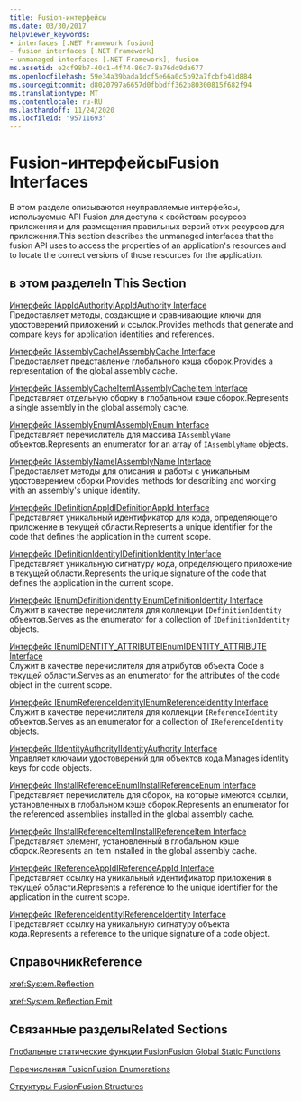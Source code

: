 ```yaml
---
title: Fusion-интерфейсы
ms.date: 03/30/2017
helpviewer_keywords:
- interfaces [.NET Framework fusion]
- fusion interfaces [.NET Framework]
- unmanaged interfaces [.NET Framework], fusion
ms.assetid: e2cf98b7-40c1-4f74-86c7-8a76dd9da677
ms.openlocfilehash: 59e34a39bada1dcf5e66a0c5b92a7fcbfb41d884
ms.sourcegitcommit: d8020797a6657d0fbbdff362b80300815f682f94
ms.translationtype: MT
ms.contentlocale: ru-RU
ms.lasthandoff: 11/24/2020
ms.locfileid: "95711693"
---
```

# <a name="fusion-interfaces"></a><span data-ttu-id="7d1b6-102">Fusion-интерфейсы</span><span class="sxs-lookup"><span data-stu-id="7d1b6-102">Fusion Interfaces</span></span>

<span data-ttu-id="7d1b6-103">В этом разделе описываются неуправляемые интерфейсы, используемые API Fusion для доступа к свойствам ресурсов приложения и для размещения правильных версий этих ресурсов для приложения.</span><span class="sxs-lookup"><span data-stu-id="7d1b6-103">This section describes the unmanaged interfaces that the fusion API uses to access the properties of an application's resources and to locate the correct versions of those resources for the application.</span></span>  
  
## <a name="in-this-section"></a><span data-ttu-id="7d1b6-104">в этом разделе</span><span class="sxs-lookup"><span data-stu-id="7d1b6-104">In This Section</span></span>  

 [<span data-ttu-id="7d1b6-105">Интерфейс IAppIdAuthority</span><span class="sxs-lookup"><span data-stu-id="7d1b6-105">IAppIdAuthority Interface</span></span>](iappidauthority-interface.md)  
 <span data-ttu-id="7d1b6-106">Предоставляет методы, создающие и сравнивающие ключи для удостоверений приложений и ссылок.</span><span class="sxs-lookup"><span data-stu-id="7d1b6-106">Provides methods that generate and compare keys for application identities and references.</span></span>  
  
 [<span data-ttu-id="7d1b6-107">Интерфейс IAssemblyCache</span><span class="sxs-lookup"><span data-stu-id="7d1b6-107">IAssemblyCache Interface</span></span>](iassemblycache-interface.md)  
 <span data-ttu-id="7d1b6-108">Предоставляет представление глобального кэша сборок.</span><span class="sxs-lookup"><span data-stu-id="7d1b6-108">Provides a representation of the global assembly cache.</span></span>  
  
 [<span data-ttu-id="7d1b6-109">Интерфейс IAssemblyCacheItem</span><span class="sxs-lookup"><span data-stu-id="7d1b6-109">IAssemblyCacheItem Interface</span></span>](iassemblycacheitem-interface.md)  
 <span data-ttu-id="7d1b6-110">Представляет отдельную сборку в глобальном кэше сборок.</span><span class="sxs-lookup"><span data-stu-id="7d1b6-110">Represents a single assembly in the global assembly cache.</span></span>  
  
 [<span data-ttu-id="7d1b6-111">Интерфейс IAssemblyEnum</span><span class="sxs-lookup"><span data-stu-id="7d1b6-111">IAssemblyEnum Interface</span></span>](iassemblyenum-interface.md)  
 <span data-ttu-id="7d1b6-112">Представляет перечислитель для массива `IAssemblyName` объектов.</span><span class="sxs-lookup"><span data-stu-id="7d1b6-112">Represents an enumerator for an array of `IAssemblyName` objects.</span></span>  
  
 [<span data-ttu-id="7d1b6-113">Интерфейс IAssemblyName</span><span class="sxs-lookup"><span data-stu-id="7d1b6-113">IAssemblyName Interface</span></span>](iassemblyname-interface.md)  
 <span data-ttu-id="7d1b6-114">Предоставляет методы для описания и работы с уникальным удостоверением сборки.</span><span class="sxs-lookup"><span data-stu-id="7d1b6-114">Provides methods for describing and working with an assembly's unique identity.</span></span>  
  
 [<span data-ttu-id="7d1b6-115">Интерфейс IDefinitionAppId</span><span class="sxs-lookup"><span data-stu-id="7d1b6-115">IDefinitionAppId Interface</span></span>](idefinitionappid-interface.md)  
 <span data-ttu-id="7d1b6-116">Представляет уникальный идентификатор для кода, определяющего приложение в текущей области.</span><span class="sxs-lookup"><span data-stu-id="7d1b6-116">Represents a unique identifier for the code that defines the application in the current scope.</span></span>  
  
 [<span data-ttu-id="7d1b6-117">Интерфейс IDefinitionIdentity</span><span class="sxs-lookup"><span data-stu-id="7d1b6-117">IDefinitionIdentity Interface</span></span>](idefinitionidentity-interface.md)  
 <span data-ttu-id="7d1b6-118">Представляет уникальную сигнатуру кода, определяющего приложение в текущей области.</span><span class="sxs-lookup"><span data-stu-id="7d1b6-118">Represents the unique signature of the code that defines the application in the current scope.</span></span>  
  
 [<span data-ttu-id="7d1b6-119">Интерфейс IEnumDefinitionIdentity</span><span class="sxs-lookup"><span data-stu-id="7d1b6-119">IEnumDefinitionIdentity Interface</span></span>](ienumdefinitionidentity-interface.md)  
 <span data-ttu-id="7d1b6-120">Служит в качестве перечислителя для коллекции `IDefinitionIdentity` объектов.</span><span class="sxs-lookup"><span data-stu-id="7d1b6-120">Serves as the enumerator for a collection of `IDefinitionIdentity` objects.</span></span>  
  
 [<span data-ttu-id="7d1b6-121">Интерфейс IEnumIDENTITY_ATTRIBUTE</span><span class="sxs-lookup"><span data-stu-id="7d1b6-121">IEnumIDENTITY_ATTRIBUTE Interface</span></span>](ienumidentity-attribute-interface.md)  
 <span data-ttu-id="7d1b6-122">Служит в качестве перечислителя для атрибутов объекта Code в текущей области.</span><span class="sxs-lookup"><span data-stu-id="7d1b6-122">Serves as an enumerator for the attributes of the code object in the current scope.</span></span>  
  
 [<span data-ttu-id="7d1b6-123">Интерфейс IEnumReferenceIdentity</span><span class="sxs-lookup"><span data-stu-id="7d1b6-123">IEnumReferenceIdentity Interface</span></span>](ienumreferenceidentity-interface.md)  
 <span data-ttu-id="7d1b6-124">Служит в качестве перечислителя для коллекции `IReferenceIdentity` объектов.</span><span class="sxs-lookup"><span data-stu-id="7d1b6-124">Serves as an enumerator for a collection of `IReferenceIdentity` objects.</span></span>  
  
 [<span data-ttu-id="7d1b6-125">Интерфейс IIdentityAuthority</span><span class="sxs-lookup"><span data-stu-id="7d1b6-125">IIdentityAuthority Interface</span></span>](iidentityauthority-interface.md)  
 <span data-ttu-id="7d1b6-126">Управляет ключами удостоверений для объектов кода.</span><span class="sxs-lookup"><span data-stu-id="7d1b6-126">Manages identity keys for code objects.</span></span>  
  
 [<span data-ttu-id="7d1b6-127">Интерфейс IInstallReferenceEnum</span><span class="sxs-lookup"><span data-stu-id="7d1b6-127">IInstallReferenceEnum Interface</span></span>](iinstallreferenceenum-interface.md)  
 <span data-ttu-id="7d1b6-128">Представляет перечислитель для сборок, на которые имеются ссылки, установленных в глобальном кэше сборок.</span><span class="sxs-lookup"><span data-stu-id="7d1b6-128">Represents an enumerator for the referenced assemblies installed in the global assembly cache.</span></span>  
  
 [<span data-ttu-id="7d1b6-129">Интерфейс IInstallReferenceItem</span><span class="sxs-lookup"><span data-stu-id="7d1b6-129">IInstallReferenceItem Interface</span></span>](iinstallreferenceitem-interface.md)  
 <span data-ttu-id="7d1b6-130">Представляет элемент, установленный в глобальном кэше сборок.</span><span class="sxs-lookup"><span data-stu-id="7d1b6-130">Represents an item installed in the global assembly cache.</span></span>  
  
 [<span data-ttu-id="7d1b6-131">Интерфейс IReferenceAppId</span><span class="sxs-lookup"><span data-stu-id="7d1b6-131">IReferenceAppId Interface</span></span>](ireferenceappid-interface.md)  
 <span data-ttu-id="7d1b6-132">Представляет ссылку на уникальный идентификатор приложения в текущей области.</span><span class="sxs-lookup"><span data-stu-id="7d1b6-132">Represents a reference to the unique identifier for the application in the current scope.</span></span>  
  
 [<span data-ttu-id="7d1b6-133">Интерфейс IReferenceIdentity</span><span class="sxs-lookup"><span data-stu-id="7d1b6-133">IReferenceIdentity Interface</span></span>](ireferenceidentity-interface.md)  
 <span data-ttu-id="7d1b6-134">Представляет ссылку на уникальную сигнатуру объекта кода.</span><span class="sxs-lookup"><span data-stu-id="7d1b6-134">Represents a reference to the unique signature of a code object.</span></span>  
  
## <a name="reference"></a><span data-ttu-id="7d1b6-135">Справочник</span><span class="sxs-lookup"><span data-stu-id="7d1b6-135">Reference</span></span>  

 <xref:System.Reflection>  
  
 <xref:System.Reflection.Emit>  
  
## <a name="related-sections"></a><span data-ttu-id="7d1b6-136">Связанные разделы</span><span class="sxs-lookup"><span data-stu-id="7d1b6-136">Related Sections</span></span>  

 [<span data-ttu-id="7d1b6-137">Глобальные статические функции Fusion</span><span class="sxs-lookup"><span data-stu-id="7d1b6-137">Fusion Global Static Functions</span></span>](fusion-global-static-functions.md)  
  
 [<span data-ttu-id="7d1b6-138">Перечисления Fusion</span><span class="sxs-lookup"><span data-stu-id="7d1b6-138">Fusion Enumerations</span></span>](fusion-enumerations.md)  
  
 [<span data-ttu-id="7d1b6-139">Структуры Fusion</span><span class="sxs-lookup"><span data-stu-id="7d1b6-139">Fusion Structures</span></span>](fusion-structures.md)
